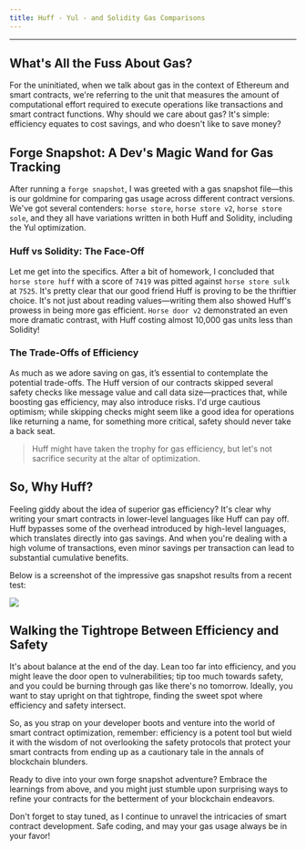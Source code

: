 ```yaml
---
title: Huff - Yul - and Solidity Gas Comparisons
---
```


---

## What's All the Fuss About Gas?

For the uninitiated, when we talk about gas in the context of Ethereum and smart contracts, we're referring to the unit that measures the amount of computational effort required to execute operations like transactions and smart contract functions. Why should we care about gas? It's simple: efficiency equates to cost savings, and who doesn't like to save money?

## Forge Snapshot: A Dev's Magic Wand for Gas Tracking

After running a `forge snapshot`, I was greeted with a gas snapshot file—this is our goldmine for comparing gas usage across different contract versions. We've got several contenders: `horse store`, `horse store v2`, `horse store sole`, and they all have variations written in both Huff and Solidity, including the Yul optimization.

### Huff vs Solidity: The Face-Off

Let me get into the specifics. After a bit of homework, I concluded that `horse store huff` with a score of `7419` was pitted against `horse store sulk` at `7525`. It's pretty clear that our good friend Huff is proving to be the thriftier choice. It's not just about reading values—writing them also showed Huff's prowess in being more gas efficient. `Horse door v2` demonstrated an even more dramatic contrast, with Huff costing almost 10,000 gas units less than Solidity!

### The Trade-Offs of Efficiency

As much as we adore saving on gas, it’s essential to contemplate the potential trade-offs. The Huff version of our contracts skipped several safety checks like message value and call data size—practices that, while boosting gas efficiency, may also introduce risks. I'd urge cautious optimism; while skipping checks might seem like a good idea for operations like returning a name, for something more critical, safety should never take a back seat.

> Huff might have taken the trophy for gas efficiency, but let's not sacrifice security at the altar of optimization.

## So, Why Huff?

Feeling giddy about the idea of superior gas efficiency? It's clear why writing your smart contracts in lower-level languages like Huff can pay off. Huff bypasses some of the overhead introduced by high-level languages, which translates directly into gas savings. And when you're dealing with a high volume of transactions, even minor savings per transaction can lead to substantial cumulative benefits.

Below is a screenshot of the impressive gas snapshot results from a recent test:

![](https://cdn.videotap.com/618/screenshots/2hQIrMHURf3CJKpqNuze-99.89.png)

## Walking the Tightrope Between Efficiency and Safety

It's about balance at the end of the day. Lean too far into efficiency, and you might leave the door open to vulnerabilities; tip too much towards safety, and you could be burning through gas like there's no tomorrow. Ideally, you want to stay upright on that tightrope, finding the sweet spot where efficiency and safety intersect.

So, as you strap on your developer boots and venture into the world of smart contract optimization, remember: efficiency is a potent tool but wield it with the wisdom of not overlooking the safety protocols that protect your smart contracts from ending up as a cautionary tale in the annals of blockchain blunders.

Ready to dive into your own forge snapshot adventure? Embrace the learnings from above, and you might just stumble upon surprising ways to refine your contracts for the betterment of your blockchain endeavors.

Don't forget to stay tuned, as I continue to unravel the intricacies of smart contract development. Safe coding, and may your gas usage always be in your favor!
